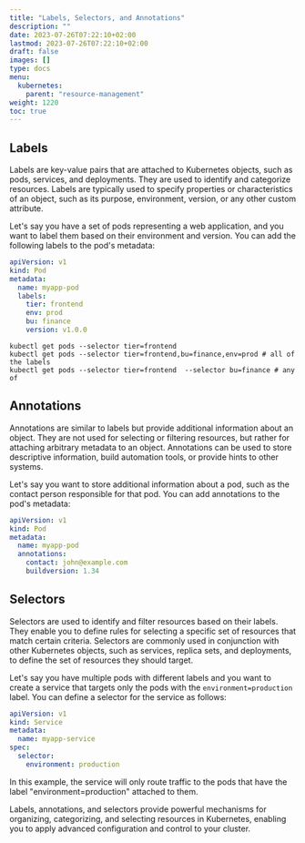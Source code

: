 ```yaml
---
title: "Labels, Selectors, and Annotations"
description: ""
date: 2023-07-26T07:22:10+02:00
lastmod: 2023-07-26T07:22:10+02:00
draft: false
images: []
type: docs
menu:
  kubernetes:
    parent: "resource-management"
weight: 1220
toc: true
---
```

## Labels
Labels are key-value pairs that are attached to Kubernetes objects, such as pods, services, and deployments. They are used to identify and categorize resources. Labels are typically used to specify properties or characteristics of an object, such as its purpose, environment, version, or any other custom attribute.

Let's say you have a set of pods representing a web application, and you want to label them based on their environment and version. You can add the following labels to the pod's metadata:

```yaml
apiVersion: v1
kind: Pod
metadata:
  name: myapp-pod
  labels:
    tier: frontend
    env: prod
    bu: finance
    version: v1.0.0
```

```shell
kubectl get pods --selector tier=frontend
kubectl get pods --selector tier=frontend,bu=finance,env=prod # all of the labels
kubectl get pods --selector tier=frontend  --selector bu=finance # any of
```
## Annotations
Annotations are similar to labels but provide additional information about an object. They are not used for selecting or filtering resources, but rather for attaching arbitrary metadata to an object. Annotations can be used to store descriptive information, build automation tools, or provide hints to other systems.

Let's say you want to store additional information about a pod, such as the contact person responsible for that pod. You can add annotations to the pod's metadata:

```yaml
apiVersion: v1
kind: Pod
metadata:
  name: myapp-pod
  annotations:
    contact: john@example.com
    buildversion: 1.34
```

## Selectors
Selectors are used to identify and filter resources based on their labels. They enable you to define rules for selecting a specific set of resources that match certain criteria. Selectors are commonly used in conjunction with other Kubernetes objects, such as services, replica sets, and deployments, to define the set of resources they should target.

Let's say you have multiple pods with different labels and you want to create a service that targets only the pods with the `environment=production` label. You can define a selector for the service as follows:

```yaml
apiVersion: v1
kind: Service
metadata:
  name: myapp-service
spec:
  selector:
    environment: production
```
In this example, the service will only route traffic to the pods that have the label "environment=production" attached to them.

Labels, annotations, and selectors provide powerful mechanisms for organizing, categorizing, and selecting resources in Kubernetes, enabling you to apply advanced configuration and control to your cluster.
